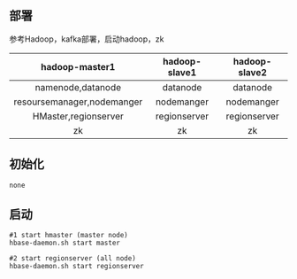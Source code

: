 ## 部署

参考Hadoop，kafka部署，启动hadoop，zk

|       hadoop-master1       | hadoop-slave1 | hadoop-slave2 |
|:--------------------------:|:-------------:|:-------------:|
|     namenode,datanode      |   datanode    |   datanode    |
| resoursemanager,nodemanger |  nodemanger   |  nodemanger   |
|   HMaster,regionserver    |     regionserver |    regionserver     |       
|   zk    |     zk |    zk     |

## 初始化 

```
none
```
## 启动
```
#1 start hmaster (master node)
hbase-daemon.sh start master

#2 start regionserver (all node)
hbase-daemon.sh start regionserver

```

